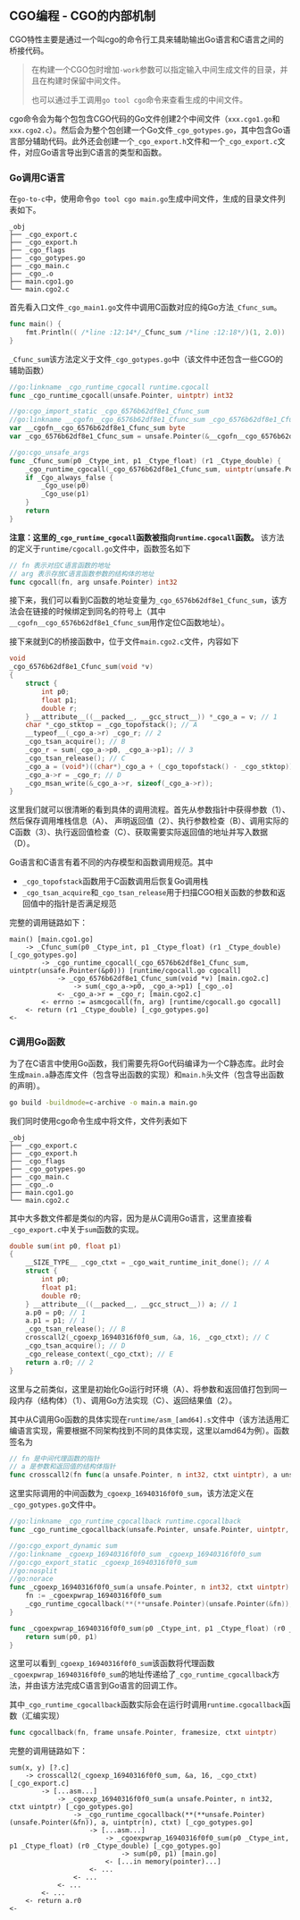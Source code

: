 CGO编程 - CGO的内部机制
--------------------

CGO特性主要是通过一个叫cgo的命令行工具来辅助输出Go语言和C语言之间的桥接代码。

>
> 在构建一个CGO包时增加`-work`参数可以指定输入中间生成文件的目录，并且在构建时保留中间文件。
> 
> 也可以通过手工调用`go tool cgo`命令来查看生成的中间文件。
>

cgo命令会为每个包包含CGO代码的Go文件创建2个中间文件（`xxx.cgo1.go`和`xxx.cgo2.c`）。然后会为整个包创建一个Go文件`_cgo_gotypes.go`，其中包含Go语言部分辅助代码。此外还会创建一个`_cgo_export.h`文件和一个`_cgo_export.c`文件，对应Go语言导出到C语言的类型和函数。


### Go调用C语言

在`go-to-c`中，使用命令`go tool cgo main.go`生成中间文件，生成的目录文件列表如下。
```text
_obj
├── _cgo_export.c
├── _cgo_export.h
├── _cgo_flags
├── _cgo_gotypes.go
├── _cgo_main.c
├── _cgo_.o
├── main.cgo1.go
└── main.cgo2.c
```

首先看入口文件`_cgo_main1.go`文件中调用C函数对应的纯Go方法`_Cfunc_sum`。
```go
func main() {
	fmt.Println(( /*line :12:14*/_Cfunc_sum /*line :12:18*/)(1, 2.0))
}
```

`_Cfunc_sum`该方法定义于文件`_cgo_gotypes.go`中（该文件中还包含一些CGO的辅助函数）
```go
//go:linkname _cgo_runtime_cgocall runtime.cgocall
func _cgo_runtime_cgocall(unsafe.Pointer, uintptr) int32

//go:cgo_import_static _cgo_6576b62df8e1_Cfunc_sum
//go:linkname __cgofn__cgo_6576b62df8e1_Cfunc_sum _cgo_6576b62df8e1_Cfunc_sum
var __cgofn__cgo_6576b62df8e1_Cfunc_sum byte
var _cgo_6576b62df8e1_Cfunc_sum = unsafe.Pointer(&__cgofn__cgo_6576b62df8e1_Cfunc_sum)

//go:cgo_unsafe_args
func _Cfunc_sum(p0 _Ctype_int, p1 _Ctype_float) (r1 _Ctype_double) {
	_cgo_runtime_cgocall(_cgo_6576b62df8e1_Cfunc_sum, uintptr(unsafe.Pointer(&p0)))
	if _Cgo_always_false {
		_Cgo_use(p0)
		_Cgo_use(p1)
	}
	return
}
```

__注意：这里的`_cgo_runtime_cgocall`函数被指向`runtime.cgocall`函数。__
该方法的定义于`runtime/cgocall.go`文件中，函数签名如下
```go
// fn 表示对应C语言函数的地址
// arg 表示存放C语言函数参数的结构体的地址
func cgocall(fn, arg unsafe.Pointer) int32
```

接下来，我们可以看到C函数的地址变量为`_cgo_6576b62df8e1_Cfunc_sum`，该方法会在链接的时候绑定到同名的符号上（其中`__cgofn__cgo_6576b62df8e1_Cfunc_sum`用作定位C函数地址）。

接下来就到C的桥接函数中，位于文件`main.cgo2.c`文件，内容如下
```c
void
_cgo_6576b62df8e1_Cfunc_sum(void *v)
{
	struct {
		int p0;
		float p1;
		double r;
	} __attribute__((__packed__, __gcc_struct__)) *_cgo_a = v; // 1
	char *_cgo_stktop = _cgo_topofstack(); // A
	__typeof__(_cgo_a->r) _cgo_r; // 2
	_cgo_tsan_acquire(); // B
	_cgo_r = sum(_cgo_a->p0, _cgo_a->p1); // 3
	_cgo_tsan_release(); // C
	_cgo_a = (void*)((char*)_cgo_a + (_cgo_topofstack() - _cgo_stktop)); // D
	_cgo_a->r = _cgo_r; // D
	_cgo_msan_write(&_cgo_a->r, sizeof(_cgo_a->r));
}
```

这里我们就可以很清晰的看到具体的调用流程。首先从参数指针中获得参数（1）、然后保存调用堆栈信息（A）、
声明返回值（2）、执行参数检查（B）、调用实际的C函数（3）、执行返回值检查（C）、获取需要实际返回值的地址并写入数据（D）。

Go语言和C语言有着不同的内存模型和函数调用规范。其中
 * `_cgo_topofstack`函数用于C函数调用后恢复Go调用栈
 * `_cgo_tsan_acquire`和`_cgo_tsan_release`用于扫描CGO相关函数的参数和返回值中的指针是否满足规范

完整的调用链路如下：
```text
main() [main.cgo1.go]
    -> _Cfunc_sum(p0 _Ctype_int, p1 _Ctype_float) (r1 _Ctype_double) [_cgo_gotypes.go]
        -> _cgo_runtime_cgocall(_cgo_6576b62df8e1_Cfunc_sum, uintptr(unsafe.Pointer(&p0))) [runtime/cgocall.go cgocall]
            -> _cgo_6576b62df8e1_Cfunc_sum(void *v) [main.cgo2.c]
                -> sum(_cgo_a->p0, _cgo_a->p1) [_cgo_.o]
            <- _cgo_a->r = _cgo_r; [main.cgo2.c]
        <- errno := asmcgocall(fn, arg) [runtime/cgocall.go cgocall]
    <- return (r1 _Ctype_double) [_cgo_gotypes.go]
<-
```

### C调用Go函数

为了在C语言中使用Go函数，我们需要先将Go代码编译为一个C静态库。此时会生成`main.a`静态库文件（包含导出函数的实现）和`main.h`头文件（包含导出函数的声明）。
```bash
go build -buildmode=c-archive -o main.a main.go
```

我们同时使用cgo命令生成中将文件，文件列表如下
```text
_obj
├── _cgo_export.c
├── _cgo_export.h
├── _cgo_flags
├── _cgo_gotypes.go
├── _cgo_main.c
├── _cgo_.o
├── main.cgo1.go
└── main.cgo2.c
```

其中大多数文件都是类似的内容，因为是从C调用Go语言，这里直接看`_cgo_export.c`中关于`sum`函数的实现。
```c
double sum(int p0, float p1)
{
	__SIZE_TYPE__ _cgo_ctxt = _cgo_wait_runtime_init_done(); // A
	struct {
		int p0;
		float p1;
		double r0;
	} __attribute__((__packed__, __gcc_struct__)) a; // 1
	a.p0 = p0; // 1
	a.p1 = p1; // 1
	_cgo_tsan_release(); // B
	crosscall2(_cgoexp_16940316f0f0_sum, &a, 16, _cgo_ctxt); // C
	_cgo_tsan_acquire(); // D
	_cgo_release_context(_cgo_ctxt); // E
	return a.r0; // 2
}
```

这里与之前类似，这里是初始化Go运行时环境（A）、将参数和返回值打包到同一段内存（结构体）（1）、调用Go方法实现（C）、返回结果值（2）。

其中从C调用Go函数的具体实现在`runtime/asm_[amd64].s`文件中（该方法适用汇编语言实现，需要根据不同架构找到不同的具体实现，这里以amd64为例）。函数签名为
```go
// fn 是中间代理函数的指针
// a 是参数和返回值的结构体指针
func crosscall2(fn func(a unsafe.Pointer, n int32, ctxt uintptr), a unsafe.Pointer, n int32, ctxt uintptr)
```

这里实际调用的中间函数为`_cgoexp_16940316f0f0_sum`，该方法定义在`_cgo_gotypes.go`文件中。
```go
//go:linkname _cgo_runtime_cgocallback runtime.cgocallback
func _cgo_runtime_cgocallback(unsafe.Pointer, unsafe.Pointer, uintptr, uintptr)

//go:cgo_export_dynamic sum
//go:linkname _cgoexp_16940316f0f0_sum _cgoexp_16940316f0f0_sum
//go:cgo_export_static _cgoexp_16940316f0f0_sum
//go:nosplit
//go:norace
func _cgoexp_16940316f0f0_sum(a unsafe.Pointer, n int32, ctxt uintptr) {
	fn := _cgoexpwrap_16940316f0f0_sum
	_cgo_runtime_cgocallback(**(**unsafe.Pointer)(unsafe.Pointer(&fn)), a, uintptr(n), ctxt);
}

func _cgoexpwrap_16940316f0f0_sum(p0 _Ctype_int, p1 _Ctype_float) (r0 _Ctype_double) {
	return sum(p0, p1)
}
```

这里可以看到`_cgoexp_16940316f0f0_sum`该函数将代理函数`_cgoexpwrap_16940316f0f0_sum`的地址传递给了`_cgo_runtime_cgocallback`方法，并由该方法完成C语言到Go语言的回调工作。

其中`_cgo_runtime_cgocallback`函数实际会在运行时调用`runtime.cgocallback`函数（汇编实现）
```go
func cgocallback(fn, frame unsafe.Pointer, framesize, ctxt uintptr)
```

完整的调用链路如下：
```text
sum(x, y) [?.c]
    -> crosscall2(_cgoexp_16940316f0f0_sum, &a, 16, _cgo_ctxt) [_cgo_export.c]
        -> [...asm...]
            -> _cgoexp_16940316f0f0_sum(a unsafe.Pointer, n int32, ctxt uintptr) [_cgo_gotypes.go]
                -> _cgo_runtime_cgocallback(**(**unsafe.Pointer)(unsafe.Pointer(&fn)), a, uintptr(n), ctxt) [_cgo_gotypes.go]
                    -> [...asm...]
                        -> _cgoexpwrap_16940316f0f0_sum(p0 _Ctype_int, p1 _Ctype_float) (r0 _Ctype_double) [_cgo_gotypes.go]
                            -> sum(p0, p1) [main.go]
                        <- [...in memory(pointer)...]
                    <- ...
                <- ...
            <- ...
        <- ...
    <- return a.r0
<-
```
